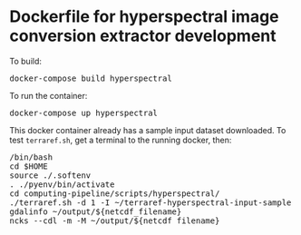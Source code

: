 # Dockerfile for hyperspectral image conversion extractor development
To build:
<pre>
docker-compose build hyperspectral
</pre>

To run the container:
<pre>
docker-compose up hyperspectral
</pre>

This docker container already has a sample input dataset downloaded. To test `terraref.sh`, get a terminal to the running docker, then:
<pre>
/bin/bash
cd $HOME
source ./.softenv
. ./pyenv/bin/activate
cd computing-pipeline/scripts/hyperspectral/
./terraref.sh -d 1 -I ~/terraref-hyperspectral-input-sample -O ~/output
gdalinfo ~/output/${netcdf_filename}
ncks --cdl -m -M ~/output/${netcdf_filename}
</pre>
